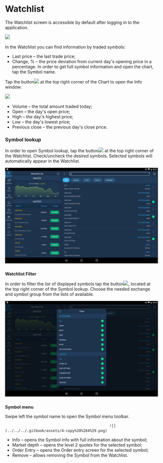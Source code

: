 # Watchlist


The Watchlist screen is accessible by default after logging in to the application.

![](../../../.gitbook/assets/first.png)


In the Watchlist you can find information by traded symbols:

* Last price – the last trade price;
* Change, % – the price deviation from current day's opening price in a percentage. In order to get full symbol information and open the chart, tap the Symbol name. 

Tap the button![](../../../.gitbook/assets/arrow-right%20%281%29.jpg)
at the top right corner of the Chart to open the Info window:

![](../../../.gitbook/assets/second%20%281%29.png)

* Volume – the total amount traded today;
* Open – the day's open price;
* High – the day's highest price;
* Low – the day's lowest price;
* Previous close – the previous day's close price.

### **Symbol lookup** 

In order to open Symbol lookup, tap the button![](../../../.gitbook/assets/add%20%283%29.jpg)
at the top right corner of the Watchlist. Check/uncheck the desired symbols. Selected symbols will automatically appear in the Watchlist.

![](../../../.gitbook/assets/2%20%2817%29.png)

### 
**Watchlist Filter**

 In order to filter the list of displayed symbols tap the button![](../../../.gitbook/assets/filter%20%282%29.jpg), 
located at the top right corner of the Symbol lookup. Choose the needed exchange and symbol group from the lists of available.

![](../../../.gitbook/assets/3%20%2830%29.png)

### 
**Symbol menu**

Swipe left the symbol name to open the Symbol menu toolbar.

                                                    ![](../../../.gitbook/assets/4-copy%20%284%29.png) 

* Info – opens the Symbol info with full information about the symbol;
* Market depth – opens the level 2 quotes for the selected symbol;
* Order Entry – opens the Order entry screen for the selected symbol;
* Remove – allows removing the Symbol from the Watchlist.

